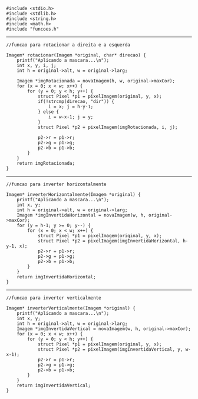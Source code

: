 ```
#include <stdio.h>
#include <stdlib.h>
#include <string.h>
#include <math.h>
#include "funcoes.h"  
```
--------------------------------------------------------------------------------
    //funcao para rotacionar a direita e a esquerda  
```
Imagem* rotacionar(Imagem *original, char* direcao) {
    printf("Aplicando a mascara...\n");
    int x, y, i, j;
    int h = original->alt, w = original->larg;

    Imagem *imgRotacionada = novaImagem(h, w, original->maxCor);
    for (x = 0; x < w; x++) {
        for (y = 0; y < h; y++) {
            struct Pixel *p1 = pixelImagem(original, y, x);
            if(!strcmp(direcao, "dir")) {
                i = x; j = h-y-1;
            } else {
                i = w-x-1; j = y;
            }
            struct Pixel *p2 = pixelImagem(imgRotacionada, i, j);

            p2->r = p1->r;
            p2->g = p1->g;
            p2->b = p1->b;
        }
    }
    return imgRotacionada;
}
```
--------------------------------------------------------------------------------
    //funcao para inverter horizontalmente  
```
Imagem* inverterHorizontalmente(Imagem *original) {
    printf("Aplicando a mascara...\n");
    int x, y;
    int h = original->alt, w = original->larg;
    Imagem *imgInvertidaHorizontal = novaImagem(w, h, original->maxCor);
    for (y = h-1; y >= 0; y--) {
        for (x = 0; x < w; x++) {
            struct Pixel *p1 = pixelImagem(original, y, x);
            struct Pixel *p2 = pixelImagem(imgInvertidaHorizontal, h-y-1, x);
            p2->r = p1->r;
            p2->g = p1->g;
            p2->b = p1->b;
        }
    }
    return imgInvertidaHorizontal;
}
```
--------------------------------------------------------------------------------
    //funcao para inverter verticalmente  
```
Imagem* inverterVerticalmente(Imagem *original) {
    printf("Aplicando a mascara...\n");
    int x, y;
    int h = original->alt, w = original->larg;
    Imagem *imgInvertidaVertical = novaImagem(w, h, original->maxCor);
    for (x = 0; x < w; x++) {
        for (y = 0; y < h; y++) {
            struct Pixel *p1 = pixelImagem(original, y, x);
            struct Pixel *p2 = pixelImagem(imgInvertidaVertical, y, w-x-1);
            p2->r = p1->r;
            p2->g = p1->g;
            p2->b = p1->b;
        }
    }
    return imgInvertidaVertical;
}
```
